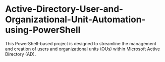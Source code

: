 # Active-Directory-User-and-Organizational-Unit-Automation-using-PowerShell
This PowerShell-based project is designed to streamline the management and creation of users and organizational units (OUs) within Microsoft Active Directory (AD).
